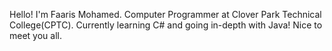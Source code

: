 Hello! I'm Faaris Mohamed. Computer Programmer at Clover Park Technical College(CPTC). Currently learning C# and going in-depth with Java! Nice to meet you all.
